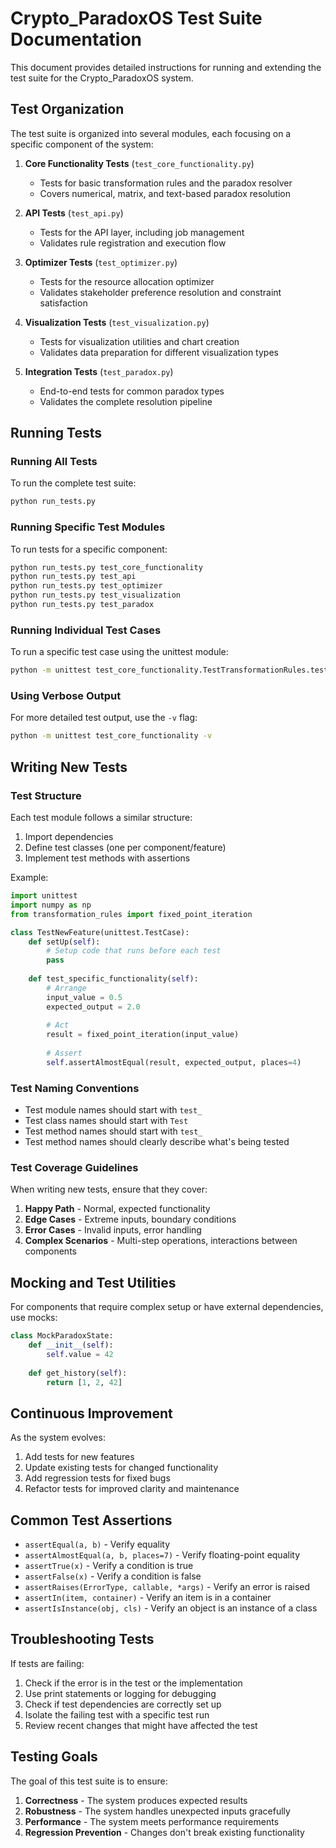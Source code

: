 # Crypto_ParadoxOS Test Suite Documentation

This document provides detailed instructions for running and extending the test suite for the Crypto_ParadoxOS system.

## Test Organization

The test suite is organized into several modules, each focusing on a specific component of the system:

1. **Core Functionality Tests** (`test_core_functionality.py`)
   - Tests for basic transformation rules and the paradox resolver
   - Covers numerical, matrix, and text-based paradox resolution

2. **API Tests** (`test_api.py`)
   - Tests for the API layer, including job management
   - Validates rule registration and execution flow

3. **Optimizer Tests** (`test_optimizer.py`)
   - Tests for the resource allocation optimizer
   - Validates stakeholder preference resolution and constraint satisfaction

4. **Visualization Tests** (`test_visualization.py`)
   - Tests for visualization utilities and chart creation
   - Validates data preparation for different visualization types

5. **Integration Tests** (`test_paradox.py`)
   - End-to-end tests for common paradox types
   - Validates the complete resolution pipeline

## Running Tests

### Running All Tests

To run the complete test suite:

```bash
python run_tests.py
```

### Running Specific Test Modules

To run tests for a specific component:

```bash
python run_tests.py test_core_functionality
python run_tests.py test_api
python run_tests.py test_optimizer
python run_tests.py test_visualization
python run_tests.py test_paradox
```

### Running Individual Test Cases

To run a specific test case using the unittest module:

```bash
python -m unittest test_core_functionality.TestTransformationRules.test_fixed_point_iteration_numeric
```

### Using Verbose Output

For more detailed test output, use the `-v` flag:

```bash
python -m unittest test_core_functionality -v
```

## Writing New Tests

### Test Structure

Each test module follows a similar structure:

1. Import dependencies
2. Define test classes (one per component/feature)
3. Implement test methods with assertions

Example:

```python
import unittest
import numpy as np
from transformation_rules import fixed_point_iteration

class TestNewFeature(unittest.TestCase):
    def setUp(self):
        # Setup code that runs before each test
        pass
        
    def test_specific_functionality(self):
        # Arrange
        input_value = 0.5
        expected_output = 2.0
        
        # Act
        result = fixed_point_iteration(input_value)
        
        # Assert
        self.assertAlmostEqual(result, expected_output, places=4)
```

### Test Naming Conventions

- Test module names should start with `test_`
- Test class names should start with `Test`
- Test method names should start with `test_`
- Test method names should clearly describe what's being tested

### Test Coverage Guidelines

When writing new tests, ensure that they cover:

1. **Happy Path** - Normal, expected functionality
2. **Edge Cases** - Extreme inputs, boundary conditions
3. **Error Cases** - Invalid inputs, error handling
4. **Complex Scenarios** - Multi-step operations, interactions between components

## Mocking and Test Utilities

For components that require complex setup or have external dependencies, use mocks:

```python
class MockParadoxState:
    def __init__(self):
        self.value = 42
        
    def get_history(self):
        return [1, 2, 42]
```

## Continuous Improvement

As the system evolves:

1. Add tests for new features
2. Update existing tests for changed functionality
3. Add regression tests for fixed bugs
4. Refactor tests for improved clarity and maintenance

## Common Test Assertions

- `assertEqual(a, b)` - Verify equality
- `assertAlmostEqual(a, b, places=7)` - Verify floating-point equality
- `assertTrue(x)` - Verify a condition is true
- `assertFalse(x)` - Verify a condition is false
- `assertRaises(ErrorType, callable, *args)` - Verify an error is raised
- `assertIn(item, container)` - Verify an item is in a container
- `assertIsInstance(obj, cls)` - Verify an object is an instance of a class

## Troubleshooting Tests

If tests are failing:

1. Check if the error is in the test or the implementation
2. Use print statements or logging for debugging
3. Check if test dependencies are correctly set up
4. Isolate the failing test with a specific test run
5. Review recent changes that might have affected the test

## Testing Goals

The goal of this test suite is to ensure:

1. **Correctness** - The system produces expected results
2. **Robustness** - The system handles unexpected inputs gracefully
3. **Performance** - The system meets performance requirements
4. **Regression Prevention** - Changes don't break existing functionality